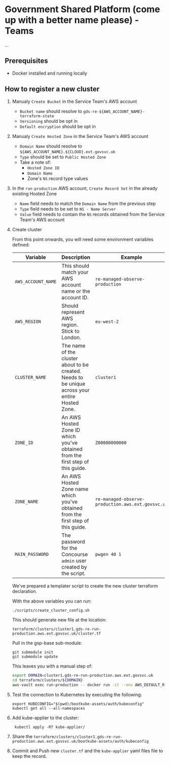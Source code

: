 # Government Shared Platform (come up with a better name please) - Teams

...

## Prerequisites

- Docker installed and running locally

## How to register a new cluster

1. Manualy `Create Bucket` in the Service Team's AWS account
    * `Bucket name` should resolve to
      `gds-re-${AWS_ACCOUNT_NAME}-terraform-state`
    * `Versioning` should be opt in
    * `Default encryption` should be opt in
1. Manualy `Create Hosted Zone` in the Service Team's AWS account
    * `Domain Name` should resolve to
      `${AWS_ACCOUNT_NAME}.${CLOUD}.ext.govsvc.uk`
    * `Type` should be set to `Public Hosted Zone`
    * Take a note of:
        * `Hosted Zone ID`
        * `Domain Name`
        * Zone's `NS` record type values
1. In the `run-production` AWS account, `Create Record Set` in the already
   existing Hosted Zone
   * `Name` field needs to match the `Domain Name` from the previous step
   * `Type` field needs to be set to `NS - Name Server`
   * `Value` field needs to contain the `NS` records obtained from the Service
     Team's AWS account
1. Create cluster

    From this point onwards, you will need some environment variables defined:

    | Variable | Description | Example |
    |---|---|---|
    | `AWS_ACCOUNT_NAME` | This should match your AWS account name or the account ID. | `re-managed-observe-production` |
    | `AWS_REGION` | Should represent AWS region. Stick to London. | `eu-west-2` |
    | `CLUSTER_NAME` | The name of the cluster about to be created. Needs to be unique across your entire Hosted Zone. | `cluster1` |
    | `ZONE_ID` | An AWS Hosted Zone ID which you've obtained from the first step of this guide. | `Z00000000000` |
    | `ZONE_NAME` | An AWS Hosted Zone name which you've obtained from the first step of this guide. | `re-managed-observe-production.aws.ext.govsvc.uk` |
    | `MAIN_PASSWORD` | The password for the Concourse `admin` user created by the script. | `pwgen 40 1` |

    We've prepared a templater script to create the new cluster terraform
    declaration.

    With the above variables you can run:

    ```sh
    ./scripts/create_cluster_config.sh
    ```

    This should generate new file at the location:

    ```
    terraform/clusters/cluster1.gds-re-run-production.aws.ext.govsvc.uk/cluster.tf
    ```

    Pull in the gsp-base sub-module:
    ```
    git submodule init
    git submodule update
    ```

    This leaves you with a manual step of:

    ```sh
    export DOMAIN=cluster1.gds-re-run-production.aws.ext.govsvc.uk
    cd terraform/clusters/${DOMAIN}
    aws-vault exec run-production -- docker run -it --env AWS_DEFAULT_REGION --env AWS_REGION --env AWS_ACCESS_KEY_ID --env AWS_SECRET_ACCESS_KEY --env AWS_SESSION_TOKEN --env AWS_SECURITY_TOKEN --env DOMAIN --volume=$(pwd)/../../../:/terraform -w /terraform/terraform/clusters/${DOMAIN} govsvc/terraform {init, plan, apply} -var-file=secrets.tfvars
    ```

1. Test the connection to Kubernetes by executing the following:
    ```
    export KUBECONFIG="$(pwd)/bootkube-assets/auth/kubeconfig"
    kubectl get all --all-namespaces
    ```
1. Add kube-applier to the cluster:
   ```
    kubectl apply -Rf kube-applier/
   ```
1. Share the
   `terraform/clusters/cluster1.gds-re-run-production.aws.ext.govsvc.uk/bootkube-assets/auth/kubeconfig`

1. Commit and Push new `cluster.tf` and the `kube-applier` yaml files file to keep the record.
